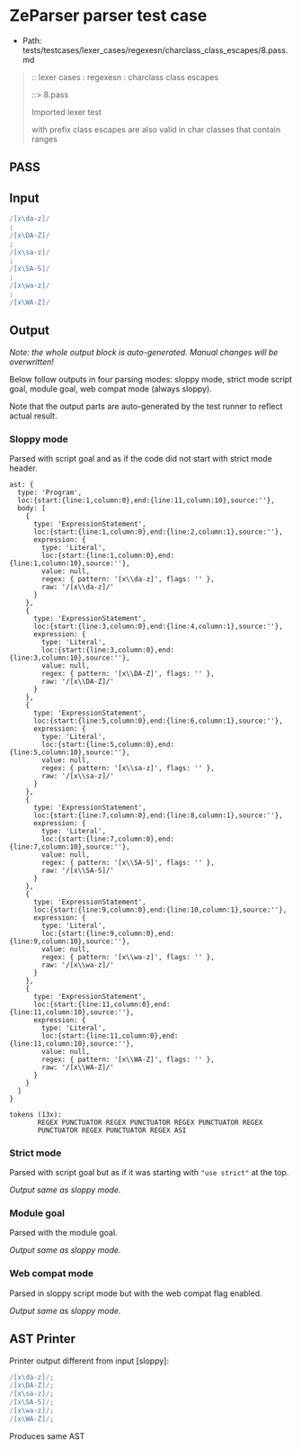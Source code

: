 # ZeParser parser test case

- Path: tests/testcases/lexer_cases/regexesn/charclass_class_escapes/8.pass.md

> :: lexer cases : regexesn : charclass class escapes
>
> ::> 8.pass
>
> Imported lexer test
>
> with prefix class escapes are also valid in char classes that contain ranges

## PASS

## Input

`````js
/[x\da-z]/
;
/[x\DA-Z]/
;
/[x\sa-z]/
;
/[x\SA-S]/
;
/[x\wa-z]/
;
/[x\WA-Z]/
`````

## Output

_Note: the whole output block is auto-generated. Manual changes will be overwritten!_

Below follow outputs in four parsing modes: sloppy mode, strict mode script goal, module goal, web compat mode (always sloppy).

Note that the output parts are auto-generated by the test runner to reflect actual result.

### Sloppy mode

Parsed with script goal and as if the code did not start with strict mode header.

`````
ast: {
  type: 'Program',
  loc:{start:{line:1,column:0},end:{line:11,column:10},source:''},
  body: [
    {
      type: 'ExpressionStatement',
      loc:{start:{line:1,column:0},end:{line:2,column:1},source:''},
      expression: {
        type: 'Literal',
        loc:{start:{line:1,column:0},end:{line:1,column:10},source:''},
        value: null,
        regex: { pattern: '[x\\da-z]', flags: '' },
        raw: '/[x\\da-z]/'
      }
    },
    {
      type: 'ExpressionStatement',
      loc:{start:{line:3,column:0},end:{line:4,column:1},source:''},
      expression: {
        type: 'Literal',
        loc:{start:{line:3,column:0},end:{line:3,column:10},source:''},
        value: null,
        regex: { pattern: '[x\\DA-Z]', flags: '' },
        raw: '/[x\\DA-Z]/'
      }
    },
    {
      type: 'ExpressionStatement',
      loc:{start:{line:5,column:0},end:{line:6,column:1},source:''},
      expression: {
        type: 'Literal',
        loc:{start:{line:5,column:0},end:{line:5,column:10},source:''},
        value: null,
        regex: { pattern: '[x\\sa-z]', flags: '' },
        raw: '/[x\\sa-z]/'
      }
    },
    {
      type: 'ExpressionStatement',
      loc:{start:{line:7,column:0},end:{line:8,column:1},source:''},
      expression: {
        type: 'Literal',
        loc:{start:{line:7,column:0},end:{line:7,column:10},source:''},
        value: null,
        regex: { pattern: '[x\\SA-S]', flags: '' },
        raw: '/[x\\SA-S]/'
      }
    },
    {
      type: 'ExpressionStatement',
      loc:{start:{line:9,column:0},end:{line:10,column:1},source:''},
      expression: {
        type: 'Literal',
        loc:{start:{line:9,column:0},end:{line:9,column:10},source:''},
        value: null,
        regex: { pattern: '[x\\wa-z]', flags: '' },
        raw: '/[x\\wa-z]/'
      }
    },
    {
      type: 'ExpressionStatement',
      loc:{start:{line:11,column:0},end:{line:11,column:10},source:''},
      expression: {
        type: 'Literal',
        loc:{start:{line:11,column:0},end:{line:11,column:10},source:''},
        value: null,
        regex: { pattern: '[x\\WA-Z]', flags: '' },
        raw: '/[x\\WA-Z]/'
      }
    }
  ]
}

tokens (13x):
       REGEX PUNCTUATOR REGEX PUNCTUATOR REGEX PUNCTUATOR REGEX
       PUNCTUATOR REGEX PUNCTUATOR REGEX ASI
`````

### Strict mode

Parsed with script goal but as if it was starting with `"use strict"` at the top.

_Output same as sloppy mode._

### Module goal

Parsed with the module goal.

_Output same as sloppy mode._

### Web compat mode

Parsed in sloppy script mode but with the web compat flag enabled.

_Output same as sloppy mode._

## AST Printer

Printer output different from input [sloppy]:

````js
/[x\da-z]/;
/[x\DA-Z]/;
/[x\sa-z]/;
/[x\SA-S]/;
/[x\wa-z]/;
/[x\WA-Z]/;
````

Produces same AST
